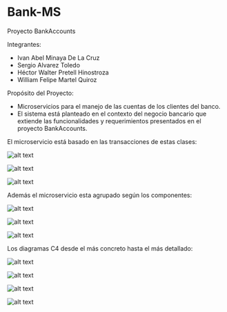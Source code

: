 # Bank-MS

Proyecto BankAccounts

Integrantes:

- Ivan Abel Minaya De La Cruz
- Sergio Alvarez Toledo
- Héctor Walter Pretell Hinostroza
- William Felipe Martel Quiroz

Propósito del Proyecto:

- Microservicios para el manejo de las cuentas de los clientes del banco.
- El sistema está planteado en el contexto del negocio bancario que extiende las funcionalidades y requerimientos presentados en el proyecto BankAccounts.

El microservicio está basado en las transacciones de estas clases:


![alt text](ClientClasses.png "Diagrama de Tablas")

![alt text](ProductClasses.png "Diagrama de Tablas")

![alt text](MovementClasses.png "Diagrama de Tablas")

Además el microservicio esta agrupado según los componentes:

![alt text](C4-ComponenteClient.png "Diagrama de Componentes")

![alt text](C4-ComponenteProduct.png "Diagrama de Componentes")

![alt text](C4-ComponenteClientProduct.png "Diagrama de Componentes")

Los diagramas C4 desde el más concreto hasta el más detallado:

![alt text](ConfigServerEureka.png "Diagrama de Componentes")

![alt text](C4-Contexto.vpd.jpg "Diagrama de Componentes")

![alt text](C4-Contenedor.jpg "Diagrama de Componentes")

![alt text](C4-Componente.vpd.jpg "Diagrama de Componentes")




